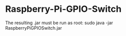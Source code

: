Raspberry-Pi-GPIO-Switch
========================

The resulting .jar must be run as root:
  sudo java -jar RaspberryPiGPIOSwitch.jar
  
  